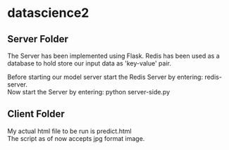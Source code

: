 # datascience2

## Server Folder
The Server has been implemented using Flask.
Redis has been used as a database to hold store our input data as 'key-value' pair.

Before starting our model server start the Redis Server by entering: redis-server. <br />
Now start the Server by entering: python server-side.py

## Client Folder
My actual html file to be run is predict.html <br />
The script as of now accepts jpg format image.
